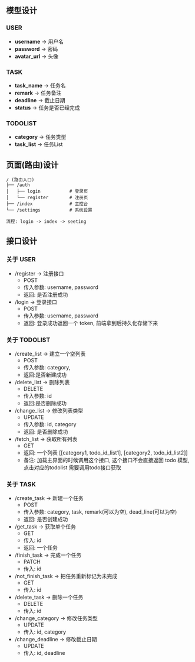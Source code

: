 ## 模型设计

### USER

- **username** -> 用户名
- **password** -> 密码
- **avatar_url** -> 头像

### TASK

- **task_name** -> 任务名
- **remark** -> 任务备注
- **deadline** -> 截止日期
- **status** -> 任务是否已经完成

### TODOLIST

- **category** -> 任务类型
- **task_list** -> 任务List

## 页面(路由)设计

```angular2html
/ (路由入口)
├── /auth
│   ├── login           # 登录页
│   └── register        # 注册页
├── /index              # 主控台
└── /settings           # 系统设置

流程: login -> index -> seeting
```

## 接口设计

### 关于 USER

- /register -> 注册接口
    - POST
    - 传入参数: username, password
    - 返回: 是否注册成功
- /login -> 登录接口
    - POST
    - 传入参数: username, password
    - 返回: 登录成功返回一个 token, 前端拿到后持久化存储下来

### 关于 TODOLIST

- /create_list -> 建立一个空列表
    - POST
    - 传入参数: category,
    - 返回:是否新建成功
- /delete_list -> 删除列表
    - DELETE
    - 传入参数: id
    - 返回:是否删除成功
- /change_list -> 修改列表类型
    - UPDATE
    - 传入参数: id, category
    - 返回: 是否删除成功
- /fetch_list -> 获取所有列表
    - GET
    - 返回: 一个列表 [[category1, todo_id_list1], [category2, todo_id_list2]]
    - 备注: 加载主界面的时候调用这个接口, 这个接口不会直接返回 todo 模型, 点击对应的todolist 需要调用todo接口获取

### 关于 TASK

- /create_task -> 新建一个任务
    - POST
    - 传入参数: category, task, remark(可以为空), dead_line(可以为空)
    - 返回: 是否创建成功
- /get_task -> 获取单个任务
    - GET
    - 传入: id
    - 返回: 一个任务
- /finish_task -> 完成一个任务
    - PATCH
    - 传入: id
- /not_finish_task -> 把任务重新标记为未完成
    - GET
    - 传入: id
- /delete_task -> 删除一个任务
    - DELETE
    - 传入: id
- /change_category -> 修改任务类型
    - UPDATE
    - 传入: id, category
- /change_deadline -> 修改截止日期
    - UPDATE
    - 传入: id, deadline

